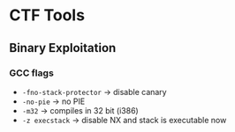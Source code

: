# CTF Tools

## Binary Exploitation

### GCC flags
- `-fno-stack-protector` -> disable canary
- `-no-pie` -> no PIE
- `-m32` -> compiles in 32 bit (i386)
- `-z execstack` -> disable NX and stack is executable now

